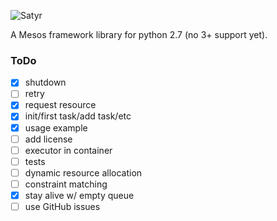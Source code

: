 ![Satyr](http://uploads3.wikiart.org/images/jacob-jordaens/bust-of-satyr-1621.jpg!Blog.jpg)

A Mesos framework library for python 2.7 (no 3+ support yet).

### ToDo

 - [x] shutdown
 - [ ] retry
 - [x] request resource
 - [x] init/first task/add task/etc
 - [x] usage example
 - [ ] add license
 - [ ] executor in container
 - [ ] tests
 - [ ] dynamic resource allocation
 - [ ] constraint matching
 - [x] stay alive w/ empty queue
 - [ ] use GitHub issues
